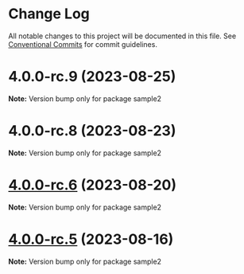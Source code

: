 # Change Log

All notable changes to this project will be documented in this file.
See [Conventional Commits](https://conventionalcommits.org) for commit guidelines.

# 4.0.0-rc.9 (2023-08-25)

**Note:** Version bump only for package sample2





# 4.0.0-rc.8 (2023-08-23)

**Note:** Version bump only for package sample2





# [4.0.0-rc.6](https://github.com/RSamaium/RPG-JS/compare/v4.0.0-rc.5...v4.0.0-rc.6) (2023-08-20)

**Note:** Version bump only for package sample2





# [4.0.0-rc.5](https://github.com/RSamaium/RPG-JS/compare/v4.0.0-rc.4...v4.0.0-rc.5) (2023-08-16)

**Note:** Version bump only for package sample2
